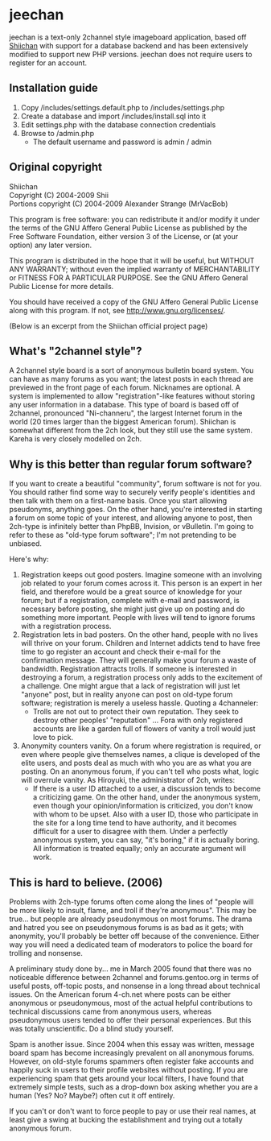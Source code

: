 jeechan
=======

jeechan is a text-only 2channel style imageboard application, based off [Shiichan](http://wakaba.c3.cx/shii/shiichan) with support for a database backend and has been extensively modified to support new PHP versions. jeechan does not require users to register for an account. 

Installation guide
------------

1. Copy /includes/settings.default.php to /includes/settings.php
2. Create a database and import /includes/install.sql into it
3. Edit settings.php with the database connection credentials
4. Browse to /admin.php
    * The default username and password is admin / admin


Original copyright
------------

Shiichan  
Copyright (C) 2004-2009 Shii  
Portions copyright (C) 2004-2009 Alexander Strange (MrVacBob)

This program is free software: you can redistribute it and/or modify
it under the terms of the GNU Affero General Public License as published by
the Free Software Foundation, either version 3 of the License, or
(at your option) any later version.

This program is distributed in the hope that it will be useful,
but WITHOUT ANY WARRANTY; without even the implied warranty of
MERCHANTABILITY or FITNESS FOR A PARTICULAR PURPOSE.  See the
GNU Affero General Public License for more details.

You should have received a copy of the GNU Affero General Public License
along with this program.  If not, see <http://www.gnu.org/licenses/>.

(Below is an excerpt from the Shiichan official project page)

What's "2channel style"?
------------

A 2channel style board is a sort of anonymous bulletin board system. You can have as many forums as you want; the latest posts in each thread are previewed in the front page of each forum. Nicknames are optional. A system is implemented to allow "registration"-like features without storing any user information in a database.
This type of board is based off of 2channel, pronounced "Ni-channeru", the largest Internet forum in the world (20 times larger than the biggest American forum). Shiichan is somewhat different from the 2ch look, but they still use the same system. Kareha is very closely modelled on 2ch.

Why is this better than regular forum software?
------------

If you want to create a beautiful "community", forum software is not for you. You should rather find some way to securely verify people's identities and then talk with them on a first-name basis. Once you start allowing pseudonyms, anything goes.
On the other hand, you're interested in starting a forum on some topic of your interest, and allowing anyone to post, then 2ch-type is infinitely better than PhpBB, Invision, or vBulletin. I'm going to refer to these as "old-type forum software"; I'm not pretending to be unbiased.

Here's why:

1. Registration keeps out good posters. Imagine someone with an involving job related to your forum comes across it. This person is an expert in her field, and therefore would be a great source of knowledge for your forum; but if a registration, complete with e-mail and password, is necessary before posting, she might just give up on posting and do something more important. People with lives will tend to ignore forums with a registration process.
2. Registration lets in bad posters. On the other hand, people with no lives will thrive on your forum. Children and Internet addicts tend to have free time to go register an account and check their e-mail for the confirmation message. They will generally make your forum a waste of bandwidth.
Registration attracts trolls. If someone is interested in destroying a forum, a registration process only adds to the excitement of a challenge. One might argue that a lack of registration will just let "anyone" post, but in reality anyone can post on old-type forum software; registration is merely a useless hassle. Quoting a 4channeler:
    * Trolls are not out to protect their own reputation. They seek to destroy other peoples' "reputation" ... Fora with only registered accounts are like a garden full of flowers of vanity a troll would just love to pick.
3. Anonymity counters vanity. On a forum where registration is required, or even where people give themselves names, a clique is developed of the elite users, and posts deal as much with who you are as what you are posting. On an anonymous forum, if you can't tell who posts what, logic will overrule vanity. As Hiroyuki, the administrator of 2ch, writes:
    * If there is a user ID attached to a user, a discussion tends to become a criticizing game. On the other hand, under the anonymous system, even though your opinion/information is criticized, you don't know with whom to be upset. Also with a user ID, those who participate in the site for a long time tend to have authority, and it becomes difficult for a user to disagree with them. Under a perfectly anonymous system, you can say, "it's boring," if it is actually boring. All information is treated equally; only an accurate argument will work.

This is hard to believe. (2006)
------------

Problems with 2ch-type forums often come along the lines of "people will be more likely to insult, flame, and troll if they're anonymous". This may be true... but people are already pseudonymous on most forums. The drama and hatred you see on pseudonymous forums is as bad as it gets; with anonymity, you'll probably be better off because of the convenience. Either way you will need a dedicated team of moderators to police the board for trolling and nonsense.

A preliminary study done by... me in March 2005 found that there was no noticeable difference between 2channel and forums.gentoo.org in terms of useful posts, off-topic posts, and nonsense in a long thread about technical issues. On the American forum 4-ch.net where posts can be either anonymous or pseudonymous, most of the actual helpful contributions to technical discussions came from anonymous users, whereas pseudonymous users tended to offer their personal experiences. But this was totally unscientific. Do a blind study yourself.

Spam is another issue. Since 2004 when this essay was written, message board spam has become increasingly prevalent on all anonymous forums. However, on old-style forums spammers often register fake accounts and happily suck in users to their profile websites without posting. If you are experiencing spam that gets around your local filters, I have found that extremely simple tests, such as a drop-down box asking whether you are a human (Yes? No? Maybe?) often cut it off entirely.

If you can't or don't want to force people to pay or use their real names, at least give a swing at bucking the establishment and trying out a totally anonymous forum.


